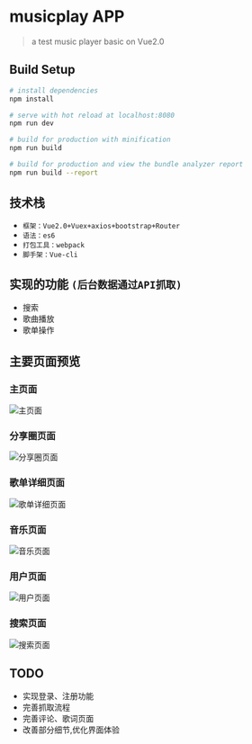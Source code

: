 # musicplay APP

>  a test music player basic on Vue2.0  

## Build Setup

``` bash
# install dependencies
npm install

# serve with hot reload at localhost:8080
npm run dev

# build for production with minification
npm run build

# build for production and view the bundle analyzer report
npm run build --report
```
## 技术栈

* `框架：Vue2.0+Vuex+axios+bootstrap+Router`
* `语法：es6`
* `打包工具：webpack`
* `脚手架：Vue-cli`
 
## 实现的功能 `(后台数据通过API抓取)`

* 搜索
* 歌曲播放
* 歌单操作

## 主要页面预览

### 主页面

![主页面](https://raw.githubusercontent.com/wangquanfugui12138/wangyiyunAPP/master/src/assets/images/mian.jpg)

### 分享圈页面

![分享圈页面](https://raw.githubusercontent.com/wangquanfugui12138/wangyiyunAPP/master/src/assets/images/comments.jpg)

### 歌单详细页面

![歌单详细页面](https://raw.githubusercontent.com/wangquanfugui12138/wangyiyunAPP/master/src/assets/images/list.jpg)

### 音乐页面

![音乐页面](https://raw.githubusercontent.com/wangquanfugui12138/wangyiyunAPP/master/src/assets/images/music.jpg)

### 用户页面

![用户页面](https://raw.githubusercontent.com/wangquanfugui12138/wangyiyunAPP/master/src/assets/images/user.jpg)

### 搜索页面

![搜索页面](https://raw.githubusercontent.com/wangquanfugui12138/wangyiyunAPP/master/src/assets/images/search.jpg)

## TODO

* 实现登录、注册功能
* 完善抓取流程
* 完善评论、歌词页面
* 改善部分细节,优化界面体验




